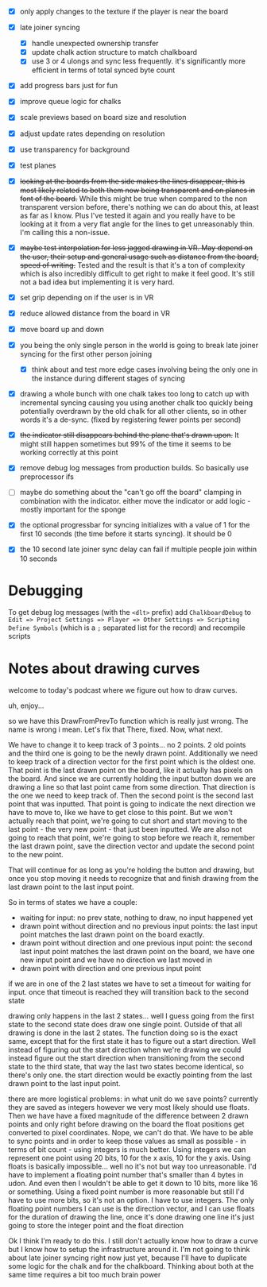 
<!-- cSpell:ignore ulongs -->

- [x] only apply changes to the texture if the player is near the board
- [x] late joiner syncing
  - [x] handle unexpected ownership transfer
  - [x] update chalk action structure to match chalkboard
  - [x] use 3 or 4 ulongs and sync less frequently. it's significantly more efficient in terms of total synced byte count
- [x] add progress bars just for fun
- [x] improve queue logic for chalks
- [x] scale previews based on board size and resolution
- [x] adjust update rates depending on resolution
- [x] use transparency for background
- [x] test planes
- [x] ~~looking at the boards from the side makes the lines disappear, this is most likely related to both them now being transparent and on planes in font of the board.~~ While this might be true when compared to the non transparent version before, there's nothing we can do about this, at least as far as I know. Plus I've tested it again and you really have to be looking at it from a very flat angle for the lines to get unreasonably thin. I'm calling this a non-issue.
- [x] ~~maybe test interpolation for less jagged drawing in VR. May depend on the user, their setup and general usage such as distance from the board, speed of writing.~~ Tested and the result is that it's a ton of complexity which is also incredibly difficult to get right to make it feel good. It's still not a bad idea but implementing it is very hard.
- [x] set grip depending on if the user is in VR
- [x] reduce allowed distance from the board in VR
- [x] move board up and down
- [x] you being the only single person in the world is going to break late joiner syncing for the first other person joining
  - [x] think about and test more edge cases involving being the only one in the instance during different stages of syncing
- [x] drawing a whole bunch with one chalk takes too long to catch up with incremental syncing causing you using another chalk too quickly being potentially overdrawn by the old chalk for all other clients, so in other words it's a de-sync. (fixed by registering fewer points per second)
- [x] ~~the indicator still disappears behind the plane that's drawn upon.~~ It might still happen sometimes but 99% of the time it seems to be working correctly at this point
- [x] remove debug log messages from production builds. So basically use preprocessor ifs
- [ ] maybe do something about the "can't go off the board" clamping in combination with the indicator. either move the indicator or add logic - mostly important for the sponge
- [x] the optional progressbar for syncing initializes with a value of 1 for the first 10 seconds (the time before it starts syncing). It should be 0
- [x] the 10 second late joiner sync delay can fail if multiple people join within 10 seconds


# Debugging

To get debug log messages (with the `<dlt>` prefix) add `ChalkboardDebug` to `Edit => Project Settings => Player => Other Settings => Scripting Define Symbols` (which is a `;` separated list for the record) and recompile scripts


# Notes about drawing curves

welcome to today's podcast where we figure out how to draw curves.

uh, enjoy...

so we have this DrawFromPrevTo function which is really just wrong. The name is wrong i mean. Let's fix that
There, fixed. Now, what next.

We have to change it to keep track of 3 points... no 2 points. 2 old points and the third one is going to be the newly drawn point. Additionally we need to keep track of a direction vector for the first point which is the oldest one. That point is the last drawn point on the board, like it actually has pixels on the board. And since we are currently holding the input button down we are drawing a line so that last point came from some direction. That direction is the one we need to keep track of. Then the second point is the second last point that was inputted. That point is going to indicate the next direction we have to move to, like we have to get close to this point. But we won't actually reach that point, we're going to cut short and start moving to the last point - the very new point - that just been inputted. We are also not going to reach that point, we're going to stop before we reach it, remember the last drawn point, save the direction vector and update the second point to the new point.

That will continue for as long as you're holding the button and drawing, but once you stop moving it needs to recognize that and finish drawing from the last drawn point to the last input point.

So in terms of states we have a couple:
- waiting for input: no prev state, nothing to draw, no input happened yet
- drawn point without direction and no previous input points: the last input point matches the last drawn point on the board exactly.
- drawn point without direction and one previous input point: the second last input point matches the last drawn point on the board, we have one new input point and we have no direction we last moved in
- drawn point with direction and one previous input point

if we are in one of the 2 last states we have to set a timeout for waiting for input. once that timeout is reached they will transition back to the second state

drawing only happens in the last 2 states... well I guess going from the first state to the second state does draw one single point. Outside of that all drawing is done in the last 2 states. The function doing so is the exact same, except that for the first state it has to figure out a start direction. Well instead of figuring out the start direction when we're drawing we could instead figure out the start direction when transitioning from the second state to the third state, that way the last two states become identical, so there's only one. the start direction would be exactly pointing from the last drawn point to the last input point.

there are more logistical problems: in what unit do we save points? currently they are saved as integers however we very most likely should use floats. Then we have have a fixed magnitude of the difference between 2 drawn points and only right before drawing on the board the float positions get converted to pixel coordinates. Nope, we can't do that. We have to be able to sync points and in order to keep those values as small as possible - in terms of bit count - using integers is much better. Using integers we can represent one point using 20 bits, 10 for the x axis, 10 for the y axis. Using floats is basically impossible... well no it's not but way too unreasonable. I'd have to implement a floating point number that's smaller than 4 bytes in udon. And even then I wouldn't be able to get it down to 10 bits, more like 16 or something. Using a fixed point number is more reasonable but still I'd have to use more bits, so it's not an option. I have to use integers. The only floating point numbers I can use is the direction vector, and I can use floats for the duration of drawing the line, once it's done drawing one line it's just going to store the integer point and the float direction

Ok I think I'm ready to do this. I still don't actually know how to draw a curve but I know how to setup the infrastructure around it.
I'm not going to think about late joiner syncing right now just yet, because I'll have to duplicate some logic for the chalk and for the chalkboard. Thinking about both at the same time requires a bit too much brain power

